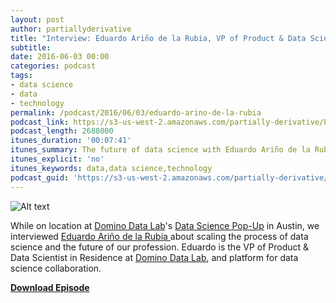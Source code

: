 ```yaml
---
layout: post
author: partiallyderivative
title: "Interview: Eduardo Ariño de la Rubia, ‎VP of Product & Data Scientist in Residence at Domino Data Lab"
subtitle: 
date: 2016-06-03 00:00
categories: podcast
tags:
- data science
- data
- technology
permalink: /podcast/2016/06/03/eduardo-arino-de-la-rubia
podcast_link: https://s3-us-west-2.amazonaws.com/partially-derivative/Partially_Derivative_Eduardo-Arino-de-la-Rubia.mp3
podcast_length: 2688000
itunes_duration: '00:07:41'
itunes_summary: The future of data science with Eduardo Ariño de la Rubia 
itunes_explicit: 'no'
itunes_keywords: data,data science,technology
podcast_guid: 'https://s3-us-west-2.amazonaws.com/partially-derivative/Partially_Derivative_Eduardo-Arino-de-la-Rubia.mp3'
---
```


![Alt text](https://pbs.twimg.com/profile_images/698647905318469632/FrnlP1oe_400x400.jpg)

While on location at [Domino Data Lab](https://www.dominodatalab.com/)'s [Data Science Pop-Up](https://www.dominodatalab.com/datapopup) in Austin, we interviewed [Eduardo Ariño de la Rubia ](https://twitter.com/earino) about scaling the process of data science and the future of our profession. Eduardo is the VP of Product & Data Scientist in Residence at [Domino Data Lab](https://www.dominodatalab.com/), and platform for data science collaboration.       

[**Download Episode**](https://s3-us-west-2.amazonaws.com/partially-derivative/Partially_Derivative_Eduardo-Arino-de-la-Rubia.mp3)